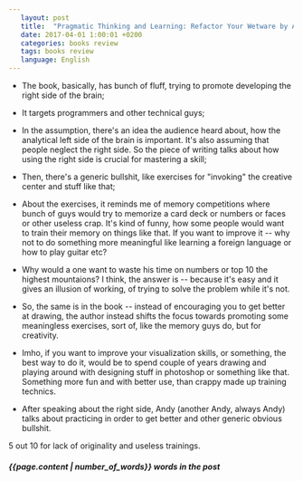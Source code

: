 ```yaml
---
   layout: post
   title:  "Pragmatic Thinking and Learning: Refactor Your Wetware by Andy Hunt -- my opinion"
   date: 2017-04-01 1:00:01 +0200
   categories: books review
   tags: books review
   language: English
---
```

   
* The book, basically, has bunch of fluff, trying to promote developing the right side of the brain;
       
* It targets programmers and other technical guys; 
        
<!--excerpt--> 
      
* In the assumption, there's an idea the audience heard about, how the analytical left side of the brain is important. It's also assuming that people neglect the right side. So the piece of writing talks about how using the right side is crucial for mastering a skill;
       
* Then, there's a generic bullshit, like exercises for "invoking" the creative center and stuff like that;
       
* About the exercises, it reminds me of memory competitions where bunch of guys would try to memorize a card deck or numbers or faces or other useless crap. It's kind of funny, how some people would want to train their memory on things like that. If you want to improve it -- why not to do something more meaningful like learning a foreign language or how to play guitar etc?
   
* Why would a one want to waste his time on numbers or top 10 the highest mountaions? I think, the answer is -- because it's easy and it gives an illusion of working, of trying to solve the problem while it's not.
    
* So, the same is in the book -- instead of encouraging you to get better at drawing, the author instead shifts the focus towards promoting some meaningless exercises, sort of, like the memory guys do, but for creativity.
   
* Imho, if you want to improve your visualization skills, or something, the best way to do it, would be to spend couple of years drawing and playing around with designing stuff in photoshop or something like that. Something more fun and with better use, than crappy made up training technics.
   
* After speaking about the right side, Andy (another Andy, always Andy) talks about practicing in order to get better and other generic obvious bullshit.
   
5 out 10 for lack of originality and useless trainings.
   
##### *{{page.content | number_of_words}} words in the post*


